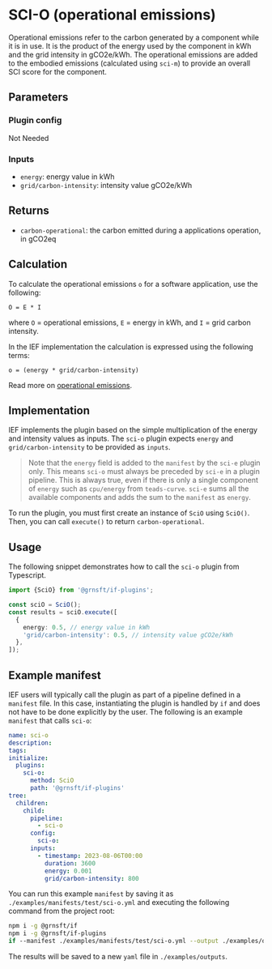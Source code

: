 # SCI-O (operational emissions)

Operational emissions refer to the carbon generated by a component while it is in use. It is the product of the energy used by the component in kWh and the grid intensity in gCO2e/kWh. The operational emissions are added to the embodied emissions (calculated using `sci-m`) to provide an overall SCI score for the component.

## Parameters

### Plugin config

Not Needed

### Inputs

- `energy`: energy value in kWh
- `grid/carbon-intensity`: intensity value gCO2e/kWh

## Returns

- `carbon-operational`: the carbon emitted during a applications operation, in gCO2eq

## Calculation

To calculate the operational emissions `o` for a software application, use the following:

```
O = E * I
```

where `O` = operational emissions, `E` = energy in kWh, and `I` = grid carbon intensity.

In the IEF implementation the calculation is expressed using the following terms:

```
o = (energy * grid/carbon-intensity)
```

Read more on [operational emissions](https://github.com/Green-Software-Foundation/sci/blob/main/Software_Carbon_Intensity/Software_Carbon_Intensity_Specification.md#carbon-operational).

## Implementation

IEF implements the plugin based on the simple multiplication of the energy and intensity values as inputs. The `sci-o` plugin expects `energy` and `grid/carbon-intensity` to be provided as `inputs`.

> Note that the `energy` field is added to the `manifest` by the `sci-e` plugin only. This means `sci-o` must always be preceded by `sci-e` in a plugin pipeline. This is always true, even if there is only a single component of `energy` such as `cpu/energy` from `teads-curve`. `sci-e` sums all the available components and adds the sum to the `manifest` as `energy`.

To run the plugin, you must first create an instance of `SciO` using `SciO()`. Then, you can call `execute()` to return `carbon-operational`.

## Usage

The following snippet demonstrates how to call the `sci-o` plugin from Typescript.

```typescript
import {SciO} from '@grnsft/if-plugins';

const sciO = SciO();
const results = sciO.execute([
  {
    energy: 0.5, // energy value in kWh
    'grid/carbon-intensity': 0.5, // intensity value gCO2e/kWh
  },
]);
```

## Example manifest

IEF users will typically call the plugin as part of a pipeline defined in a `manifest` file. In this case, instantiating the plugin is handled by `if` and does not have to be done explicitly by the user. The following is an example `manifest` that calls `sci-o`:

```yaml
name: sci-o
description:
tags:
initialize:
  plugins:
    sci-o:
      method: SciO
      path: '@grnsft/if-plugins'
tree:
  children:
    child:
      pipeline:
        - sci-o
      config:
        sci-o:
      inputs:
        - timestamp: 2023-08-06T00:00
          duration: 3600
          energy: 0.001
          grid/carbon-intensity: 800
```

You can run this example `manifest` by saving it as `./examples/manifests/test/sci-o.yml` and executing the following command from the project root:

```sh
npm i -g @grnsft/if
npm i -g @grnsft/if-plugins
if --manifest ./examples/manifests/test/sci-o.yml --output ./examples/outputs/sci-o.yml
```

The results will be saved to a new `yaml` file in `./examples/outputs`.
